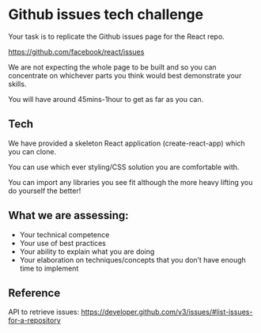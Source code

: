 # Github issues tech challenge
Your task is to replicate the Github issues page for the React repo.

https://github.com/facebook/react/issues

We are not expecting the whole page to be built and so you can concentrate on whichever parts you think would best demonstrate your skills.

You will have around 45mins-1hour to get as far as you can.

## Tech

We have provided a skeleton React application (create-react-app) which you can clone. 

You can use which ever styling/CSS solution you are comfortable with.

You can import any libraries you see fit although the more heavy lifting you do yourself the better!

## What we are assessing:
- Your technical competence
- Your use of best practices
- Your ability to explain what you are doing
- Your elaboration on techniques/concepts that you don’t have enough time to implement

## Reference
API to retrieve issues: https://developer.github.com/v3/issues/#list-issues-for-a-repository
